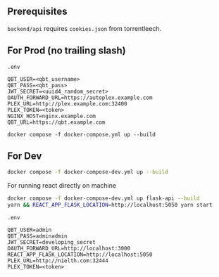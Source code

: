 ## Prerequisites

`backend/api` requires `cookies.json` from torrentleech.

## For Prod (no trailing slash)

`.env`
```
QBT_USER=<qbt_username>
QBT_PASS=<qbt_pass>
JWT_SECRET=<uuid4_random_secret>
OAUTH_FORWARD_URL=https://autoplex.example.com
PLEX_URL=http://plex.example.com:32400
PLEX_TOKEN=<token>
NGINX_HOST=nginx.example.com
QBT_URL=https://qbt.example.com
```

```
docker compose -f docker-compose.yml up --build
```

## For Dev

```sh
docker compose -f docker-compose-dev.yml up --build
```

For running react directly on machine
```sh
docker compose -f docker-compose-dev.yml up flask-api --build
yarn && REACT_APP_FLASK_LOCATION=http://localhost:5050 yarn start
```

`.env`
```
QBT_USER=admin
QBT_PASS=adminadmin
JWT_SECRET=developing_secret
OAUTH_FORWARD_URL=http://localhost:3000
REACT_APP_FLASK_LOCATION=http://localhost:5050
PLEX_URL=http://nielth.com:32444
PLEX_TOKEN=<token>
```

